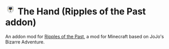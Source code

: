 # ![The Hand](https://github.com/DanielGamer321/The-Hand/blob/main/src/main/resources/assets/rotp_th/textures/power/the_hand.png) The Hand (Ripples of the Past addon)
An addon mod for [Ripples of the Past](https://github.com/StandoByte/Ripples-of-the-Past), a mod for Minecraft based on JoJo's Bizarre Adventure.
